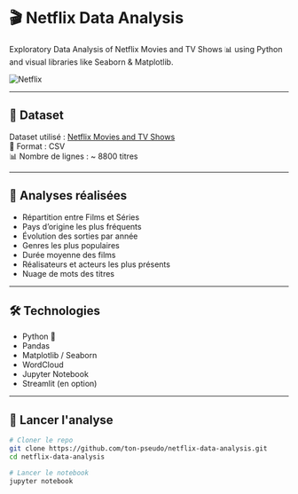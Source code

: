 # 🎬 Netflix Data Analysis

Exploratory Data Analysis of Netflix Movies and TV Shows 📊 using Python and visual libraries like Seaborn & Matplotlib.

![Netflix](https://upload.wikimedia.org/wikipedia/commons/0/08/Netflix_2015_logo.svg)

---

## 📁 Dataset

Dataset utilisé : [Netflix Movies and TV Shows](https://www.kaggle.com/datasets/shivamb/netflix-shows)  
📄 Format : CSV  
📊 Nombre de lignes : ~ 8800 titres

---

## 📌 Analyses réalisées

- Répartition entre Films et Séries
- Pays d’origine les plus fréquents
- Évolution des sorties par année
- Genres les plus populaires
- Durée moyenne des films
- Réalisateurs et acteurs les plus présents
- Nuage de mots des titres

---

## 🛠️ Technologies

- Python 🐍
- Pandas
- Matplotlib / Seaborn
- WordCloud
- Jupyter Notebook
- Streamlit (en option)

---

## 🚀 Lancer l'analyse

```bash
# Cloner le repo
git clone https://github.com/ton-pseudo/netflix-data-analysis.git
cd netflix-data-analysis

# Lancer le notebook
jupyter notebook
